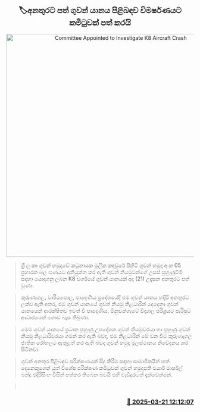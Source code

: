 <p align='center'><b><h2 align='center' title='Committee Appointed to Investigate K8 Aircraft Crash'>🏷අනතුරට පත් ගුවන් යානය පිළිබඳව විමර්ෂණයට කමිටුවක් පත් කරයි</h2></b></p>
<p align='center'><img src='https://helakuru.sgp1.cdn.digitaloceanspaces.com/esana/images/lib/k8-aircraft.jpg' width='600' alt='Committee Appointed to Investigate K8 Aircraft Crash'></p>

> ශ්‍රී ලංකා ගුවන් හමුදාවේ කටුනායක මූලික කඳවුරේ පිහිටි ගුවන් හමුදා අංක 05 ප්‍රහාරක බල ඝණයට අනියුක්ත කර ඇති ගුවන් නියමුවන්ගේ උසස් පුහුණුවීමි සදහා යොදාගනු ලබන K8 වර්ගයේ ගුවන් යානයක් අද (21) උදෑසන අනතුරට පත් වුණා.

> කුරුණෑගල, වාරියපොල, පාදෙණිය ප්‍රදේශයේදී එම ගුවන් යානය හදිසි අනතුරට ලක්ව ඇති අතර, එම ගුවන් යානයේ ගුවන් නියමු නිළධාරින් දෙදෙනා ගුවන් යානයෙන් ආරක්ෂිතව ඉවත් වී පාදෙණිය, මිනුවන්ගැටේ විද්‍යාල පරිශ්‍රයට පැරිෂුට් ආධාරයෙන් ගොඩ බැස තිබුණා.

> මෙම ගුවන් යානයේ ප්‍රධාන පුහුණු උපදේශක ගුවන් නියමුවරයා හා පුහුණු ගුවන් නියමු නිළධාරිවරයා ගමන් කර ඇති බවද, එම නිළධාරින් මේ වන විට කුරුණෑගල ජාතික රෝහලට ඇතුළත් කර ඇති බවද ගුවන් හමුදා මූලස්ථානය නිවේදනය කර සිටිනවා.

> ගුවන් අනතුර පිළිබඳව පරීක්ෂණයක් සිදු කිරීම සඳහා සාමාජිකයින් හත් දෙනෙකුගෙන් යුත් විශේෂ පරික්ෂණ කමිටුවක් ගුවන් හමුදාපති එයාර් මාර්ෂල් බන්දු එදිරිසිංහ විසින් පත්කර තිබෙන බවයි එහි වැඩිදුරටත් දැක්වෙන්නේ.

>  



<h3 align='right'><a href='https://www.helakuru.lk/esana/p/108519/'>📅 2025-03-21 12:12:07</a></h3>
